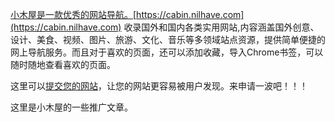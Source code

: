 [小木屋是一款优秀的网站导航。](https://cabin.nilhave.com)[https://cabin.nilhave.com](https://cabin.nilhave.com) 收录国外和国内各类实用网站,内容涵盖国外创意、设计、美食、视频、图片、旅游、文化、音乐等多领域站点资源，提供简单便捷的网上导航服务。而且对于喜欢的页面，还可以添加收藏，导入Chrome书签，可以随时随地查看喜欢的页面。

这里可以[提交您的网站](https://cabin.nilhave.com/appstore/add)，让您的网站更容易被用户发现。来申请一波吧！！！

这里是小木屋的一些推广文章。